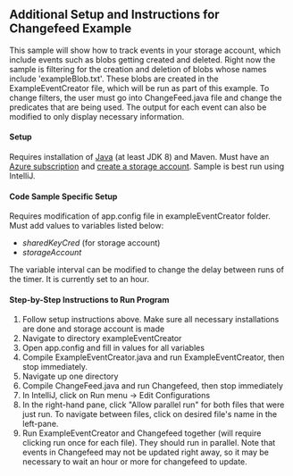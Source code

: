 ## Additional Setup and Instructions for Changefeed Example
This sample will show how to track events in your storage account, which include events such as blobs getting created and
deleted. Right now the sample is filtering for the creation and deletion of blobs whose names include 'exampleBlob.txt'.
These blobs are created in the ExampleEventCreator file, which will be run as part of this example. To change filters, 
the user must go into ChangeFeed.java file and change the predicates that are being used. The output for each event 
can also be modified to only display necessary information. 

#### Setup
Requires installation of [Java](https://docs.microsoft.com/en-us/java/azure/jdk/?view=azure-java-stable) 
(at least JDK 8) 
and Maven. Must have an [Azure subscription](https://azure.microsoft.com/en-us/free/) and 
[create a storage account](https://docs.microsoft.com/en-us/azure/storage/common/storage-account-create?tabs=azure-portal).
Sample is best run using IntelliJ.

#### Code Sample Specific Setup
Requires modification of app.config file in exampleEventCreator folder. Must add values to variables listed below:
 * *sharedKeyCred* (for storage account)
 * *storageAccount*
 
The variable interval can be modified to change the delay between runs of the timer. It is currently set to an hour.
 
#### Step-by-Step Instructions to Run Program
1. Follow setup instructions above. Make sure all necessary installations are done and storage account is made
2. Navigate to directory exampleEventCreator
3. Open app.config and fill in values for all variables
4. Compile ExampleEventCreator.java and run ExampleEventCreator, then stop immediately.
5. Navigate up one directory
6. Compile ChangeFeed.java and run Changefeed, then stop immediately
7. In IntelliJ, click on Run menu -> Edit Configurations
8. In the right-hand pane, click "Allow parallel run" for both files that were just run. To navigate between files, 
click on desired file's name in the left-pane. 
9. Run ExampleEventCreator and Changefeed together (will require clicking run once for each file). They should run in
parallel. Note that events in Changefeed may not be updated right away, so it may be necessary to wait an hour or 
more for changefeed to update. 